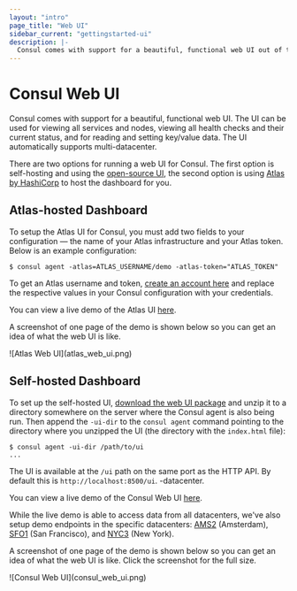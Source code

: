 ```yaml
---
layout: "intro"
page_title: "Web UI"
sidebar_current: "gettingstarted-ui"
description: |-
  Consul comes with support for a beautiful, functional web UI out of the box. This UI can be used for viewing all services and nodes, viewing all health checks and their current status, and for reading and setting key/value data. The UI automatically supports multi-datacenter.
---
```


# Consul Web UI

Consul comes with support for a beautiful, functional web UI.
The UI can be used for viewing all services and nodes, viewing all
health checks and their current status, and for reading and setting
key/value data. The UI automatically supports multi-datacenter.

There are two options for running a web UI for Consul. The first option is self-hosting and using the [open-source UI](/downloads.html), the second option is using [Atlas by HashiCorp](https://atlas.hashicorp.com) to host the dashboard for you. 

## Atlas-hosted Dashboard
To setup the Atlas UI for Consul, you must add two fields to your configuration — the name of your Atlas infrastructure and your Atlas token. Below is an example configuration:

```text
$ consul agent -atlas=ATLAS_USERNAME/demo -atlas-token="ATLAS_TOKEN"
```

To get an Atlas username and token, [create an account here](https://atlas.hashicorp.com/account/new?utm_source=oss&utm_medium=getting-started-ui&utm_campaign=packer) and replace the respective values in your Consul configuration with your credentials.

You can view a live demo of the Atlas UI [here](https://atlas.hashicorp.com/hashicorp/infrastructures/consul-demo). 

A screenshot of one page of the demo is shown below so you can get an
idea of what the web UI is like.

<div class="center">
![Atlas Web UI](atlas_web_ui.png)
</div>

## Self-hosted Dashboard
To set up the self-hosted UI,
[download the web UI package](/downloads.html)
and unzip it to a directory somewhere on the server where the Consul agent
is also being run. Then append the `-ui-dir` to the `consul agent`
command pointing to the directory where you unzipped the UI (the
directory with the `index.html` file):

```text
$ consul agent -ui-dir /path/to/ui
...
```

The UI is available at the `/ui` path on the same port as the HTTP API.
By default this is `http://localhost:8500/ui`.
-datacenter.

You can view a live demo of the Consul Web UI
[here](http://demo.consul.io).

While the live demo is able to access data from all datacenters,
we've also setup demo endpoints in the specific datacenters:
[AMS2](http://ams2.demo.consul.io) (Amsterdam),
[SFO1](http://sfo1.demo.consul.io) (San Francisco),
and [NYC3](http://nyc3.demo.consul.io) (New York).

A screenshot of one page of the demo is shown below so you can get an
idea of what the web UI is like. Click the screenshot for the full size.

<div class="center">
![Consul Web UI](consul_web_ui.png)
</div>